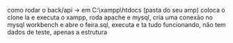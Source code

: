 como rodar o back/api -> em C:\xampp\htdocs (pasta do seu amp) coloca o clone la e executa o xampp, roda apache e mysql, cria uma conexão no mysql workbench e abre o feira.sql, executa e ta tudo funcionando, não tem dados de teste, apenas a estrutura
